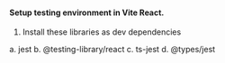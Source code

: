 #### Setup testing environment in Vite React.

1. Install these libraries as dev dependencies

a. jest
b. @testing-library/react
c. ts-jest
d. @types/jest